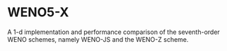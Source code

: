 # WENO5-X
A 1-d implementation and performance comparison of the seventh-order WENO schemes, namely WENO-JS and the WENO-Z scheme.
